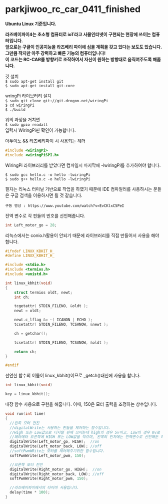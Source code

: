 # parkjiwoo_rc_car_0411_finished

**Ubuntu Linux 기준입니다.**

**라즈베이파이4는 초소형 컴퓨터로 ioT라고 사물인터넷이 구현되는 현장에 쓰이는 컴퓨터입니다.**  
**앞으로는 구글이 인공지능을 라즈베리 파이에 심을 계획을 갖고 있다는 보도도 있습니다. 그만큼 작지만 아주 강력하고 빠른 기능의 컴퓨터입니다!**  
**이 코드는 RC-CAR를 방향키로 조작하여서 자신이 원하는 방향대로 움직여주도록 해줍니다.**  

    
깃 설치  
```$ sudo apt-get install git```  
```$ sudo apt-get install git-core```  
    
wringPi 라이브러리 설치  
```$ sudo git clone git://git.drogon.net/wiringPi```  
```$ cd wiringPi```    
```$ ./build```  
    
위의 과정을 거치면  
```$ sudo gpio readall```  
입력시 WiringPi핀 확인이 가능합니다.  
    
아두이노 && 라즈베리파이 시 사용되는 헤더  
```c
#include <wiringPi>  
#include <wiringPiSPI.h>
```

WiringPi 라이브러리를 받았다면 컴파일시 마지막에 -lwiringPi를 추가하여야 합니다.  

```$ sudo gcc hello.c -o hello -lwiringPi```  
```$ sudo g++ hello.c -o hello -lwiringPi```
    
필자는 리눅스 터미널 기반으로 작업을 하였기 때문에 IDE 컴파일러를 사용하시는 분들은 구글 검색을 이용하시면 될 것 같습니다. 
    
    구동 영상 : https://www.youtube.com/watch?v=EvCKlxC5PeI
    

전역 변수로 각 핀들의 번호를 선언해줍니다.  
```c
int Left_motor_go = 28;
```

  
리눅스에서는 conio.h활용이 안되기 때문에 라이브러리를 직접 만들어서 사용을 해야 합니다.
```c
#ifndef LINUX_KBHIT_H_
#define LINUX_KBHIT_H_

#include <stdio.h>
#include <termios.h>
#include <unistd.h>

int linux_kbhit(void)
{
    struct termios oldt, newt;
    int ch;

    tcgetattr( STDIN_FILENO, &oldt );
    newt = oldt;

    newt.c_lflag &= ~( ICANON | ECHO );
    tcsetattr( STDIN_FILENO, TCSANOW, &newt );

    ch = getchar();

    tcsetattr( STDIN_FILENO, TCSANOW, &oldt );

    return ch;
}

#endif

```

  
선언한 함수의 이름이 linux_kbhit()이므로 _getch()대신에 사용을 합니다.
```c
int linux_kbhit(void)
```

```c
key = linux_kbhit();
```
    
내장 함수 사용으로 구현을 해줍니다. 이때, 150은 모터 출력을 조정하는 상수입니다.
```c
void run(int time)
{
  //왼쪽 모터 전진 
  //digitalWrite는 사용하는 핀들을 제어하는 함수입니다.
  //High 또는 Low값으로 디지털 핀에 쓰이는데 high의 경우 5v이고, Low의 경우 0v로 설정됩니다. 따라서 5v의 경우 활성화이고 0v의 경우 비활성화입니다.
  //페라메타 오른쪽에 HIGH 또는 LOW값을 적으며, 왼쪽의 인자에는 전역변수로 선언해둔 이름을 불러와줍니다. 
  digitalWrite(Left_motor_go, HIGH);  //on 
  digitalWrite(Left_motor_back, LOW); //off
  //softPwmWRite는 모터를 제어해주기위한 함수입니다.
  softPwmWrite(Left_motor_pwm, 150);   

  //오른쪽 모터 전진 
  digitalWrite(Right_motor_go, HIGH);  //on
  digitalWrite(Right_motor_back, LOW); //off
  softPwmWrite(Right_motor_pwm, 150);  

  //라즈베이파이에서의 타이머 사용입니다. 
  delay(time * 100);
}
```

